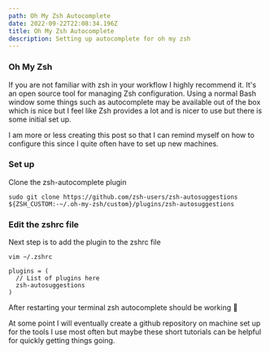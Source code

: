 ```yaml
---
path: Oh My Zsh Autocomplete
date: 2022-09-22T22:08:34.196Z
title: Oh My Zsh Autocomplete
description: Setting up autocomplete for oh my zsh
---
```

### O﻿h My Zsh 

I﻿f you are not familiar with zsh in your workflow I highly recommend it. It's an open source tool for managing Zsh configuration. Using a normal Bash window some things such as autocomplete may be available out of the box which is nice but I feel like Zsh provides a lot and is nicer to use but there is some initial set up. 

I﻿ am more or less creating this post so that I can remind myself on how to configure this since I quite often have to set up new machines. 

### S﻿et up

C﻿lone the zsh-autocomplete plugin

```shell
sudo git clone https://github.com/zsh-users/zsh-autosuggestions ${ZSH_CUSTOM:-~/.oh-my-zsh/custom}/plugins/zsh-autosuggestions
```



### E﻿dit the zshrc file

N﻿ext step is to add the plugin to the zshrc file 

```
vim ~/.zshrc

plugins = (
  // List of plugins here
  zsh-autosuggestions
)
```

A﻿fter restarting your terminal zsh autocomplete should be working 🎉

A﻿t some point I will eventually create a github repository on machine set up for the tools I use most often but maybe these short tutorials can be helpful for quickly getting things going.